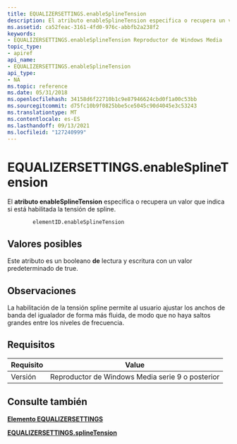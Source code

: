 ```yaml
---
title: EQUALIZERSETTINGS.enableSplineTension
description: El atributo enableSplineTension especifica o recupera un valor que indica si está habilitada la tensión de spline.
ms.assetid: ca52feac-3161-4fd0-976c-abbfb2a238f2
keywords:
- EQUALIZERSETTINGS.enableSplineTension Reproductor de Windows Media
topic_type:
- apiref
api_name:
- EQUALIZERSETTINGS.enableSplineTension
api_type:
- NA
ms.topic: reference
ms.date: 05/31/2018
ms.openlocfilehash: 34158d6f22710b1c9e87946624cbd0f1a00c53bb
ms.sourcegitcommit: d75fc10b9f0825bbe5ce5045c90d4045e3c53243
ms.translationtype: MT
ms.contentlocale: es-ES
ms.lasthandoff: 09/13/2021
ms.locfileid: "127240999"
---
```

# <a name="equalizersettingsenablesplinetension"></a>EQUALIZERSETTINGS.enableSplineTension

El **atributo enableSplineTension** especifica o recupera un valor que indica si está habilitada la tensión de spline.

``` syntax
        elementID.enableSplineTension
```

## <a name="possible-values"></a>Valores posibles

Este atributo es un booleano **de** lectura y escritura con un valor predeterminado de true.

## <a name="remarks"></a>Observaciones

La habilitación de la tensión spline permite al usuario ajustar los anchos de banda del igualador de forma más fluida, de modo que no haya saltos grandes entre los niveles de frecuencia.

## <a name="requirements"></a>Requisitos



| Requisito | Value |
|--------------------|---------------------------------------------------|
| Versión<br/> | Reproductor de Windows Media serie 9 o posterior<br/> |



## <a name="see-also"></a>Consulte también

<dl> <dt>

[**Elemento EQUALIZERSETTINGS**](equalizersettings-element.md)
</dt> <dt>

[**EQUALIZERSETTINGS.splineTension**](equalizersettings-splinetension.md)
</dt> </dl>

 

 





